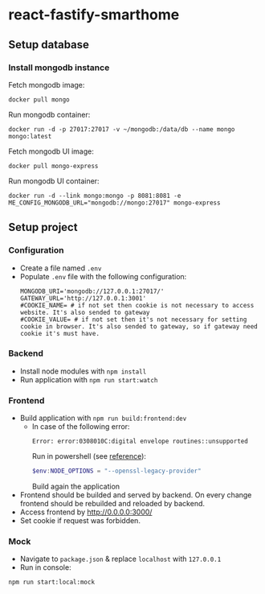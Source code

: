 # react-fastify-smarthome

## Setup database

### Install mongodb instance

Fetch mongodb image:
```console
docker pull mongo
```

Run mongodb container:
```console
docker run -d -p 27017:27017 -v ~/mongodb:/data/db --name mongo mongo:latest
```

Fetch mongodb UI image:
```console
docker pull mongo-express
```

Run mongodb UI container:
```console
docker run -d --link mongo:mongo -p 8081:8081 -e ME_CONFIG_MONGODB_URL="mongodb://mongo:27017" mongo-express
```

## Setup project

### Configuration

- Create a file named `.env`
- Populate `.env` file with the following configuration:
    ```text
    MONGODB_URI='mongodb://127.0.0.1:27017/'
    GATEWAY_URL='http://127.0.0.1:3001'
    #COOKIE_NAME= # if not set then cookie is not necessary to access website. It's also sended to gateway
    #COOKIE_VALUE= # if not set then it's not necessary for setting cookie in browser. It's also sended to gateway, so if gateway need cookie it's must have.
    ```

### Backend

- Install node modules with `npm install`
- Run application with `npm run start:watch`

### Frontend

- Build application with `npm run build:frontend:dev`
    - In case of the following error:
        ```text
        Error: error:0308010C:digital envelope routines::unsupported
        ```
        Run in powershell (see [reference](https://stackoverflow.com/questions/69692842/error-message-error0308010cdigital-envelope-routinesunsupported)):
        ```powershell
        $env:NODE_OPTIONS = "--openssl-legacy-provider"
        ```
        Build again the application
- Frontend should be builded and served by backend. On every change frontend should be rebuilded and reloaded by backend.
- Access frontend by http://0.0.0.0:3000/
- Set cookie if request was forbidden.

### Mock

- Navigate to `package.json` & replace `localhost` with `127.0.0.1`
- Run in console:
```console
npm run start:local:mock
```